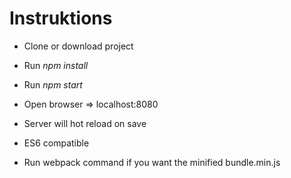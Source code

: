 # Instruktions

- Clone or download project
- Run *npm install*
- Run *npm start*
- Open browser => localhost:8080
- Server will hot reload on save


- ES6 compatible
- Run webpack command if you want the minified bundle.min.js

